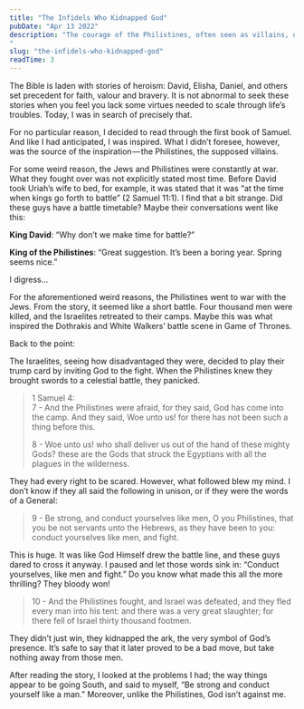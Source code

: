 ```yaml
---
title: "The Infidels Who Kidnapped God"
pubDate: "Apr 13 2022"
description: "The courage of the Philistines, often seen as villains, offers a surprising lesson in strength and resolve. This reflection on 1 Samuel shows how even unlikely figures can inspire us to face life’s battles with boldness, perspective, and a touch of humour when things fall apart.
"
slug: "the-infidels-who-kidnapped-god"
readTime: 3
---
```


The Bible is laden with stories of heroism: David, Elisha, Daniel, and others set precedent for faith, valour and bravery. It is not abnormal to seek these stories when you feel you lack some virtues needed to scale through life’s troubles. Today, I was in search of precisely that.

For no particular reason, I decided to read through the first book of Samuel. And like I had anticipated, I was inspired. What I didn’t foresee, however, was the source of the inspiration — the Philistines, the supposed villains.

For some weird reason, the Jews and Philistines were constantly at war. What they fought over was not explicitly stated most time. Before David took Uriah’s wife to bed, for example, it was stated that it was “at the time when kings go forth to battle” (2 Samuel 11:1). I find that a bit strange. Did these guys have a battle timetable? Maybe their conversations went like this:

**King David**: “Why don’t we make time for battle?”

**King of the Philistines**: “Great suggestion. It’s been a boring year. Spring seems nice.”

I digress...

For the aforementioned weird reasons, the Philistines went to war with the Jews. From the story, it seemed like a short battle. Four thousand men were killed, and the Israelites retreated to their camps. Maybe this was what inspired the Dothrakis and White Walkers’ battle scene in Game of Thrones.

Back to the point:

The Israelites, seeing how disadvantaged they were, decided to play their trump card by inviting God to the fight. When the Philistines knew they brought swords to a celestial battle, they panicked.

> 1 Samuel 4:  
> 7 - And the Philistines were afraid, for they said, God has come into the camp. And they said, Woe unto us! for there has not been such a thing before this.
>
> 8 - Woe unto us! who shall deliver us out of the hand of these mighty Gods? these are the Gods that struck the Egyptians with all the plagues in the wilderness.

They had every right to be scared. However, what followed blew my mind. I don’t know if they all said the following in unison, or if they were the words of a General:

> 9 - Be strong, and conduct yourselves like men, O you Philistines, that you be not servants unto the Hebrews, as they have been to you: conduct yourselves like men, and fight.

This is huge. It was like God Himself drew the battle line, and these guys dared to cross it anyway. I paused and let those words sink in: “Conduct yourselves, like men and fight.” Do you know what made this all the more thrilling? They bloody won!

> 10 - And the Philistines fought, and Israel was defeated, and they fled every man into his tent: and there was a very great slaughter; for there fell of Israel thirty thousand footmen.

They didn’t just win, they kidnapped the ark, the very symbol of God’s presence. It’s safe to say that it later proved to be a bad move, but take nothing away from those men.

After reading the story, I looked at the problems I had; the way things appear to be going South, and said to myself, “Be strong and conduct yourself like a man.” Moreover, unlike the Philistines, God isn’t against me.

